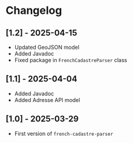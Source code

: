 # Changelog

## [1.2] - 2025-04-15

- Updated GeoJSON model
- Added Javadoc
- Fixed package in `FrenchCadastreParser` class

## [1.1] - 2025-04-04

- Added Javadoc
- Added Adresse API model

## [1.0] - 2025-03-29

- First version of `french-cadastre-parser`

